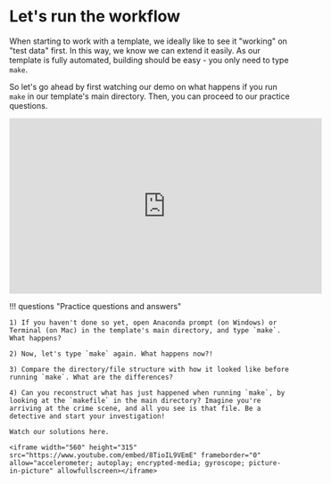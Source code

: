 # Let's run the workflow

When starting to work with a template, we ideally like to see it "working" on "test data" first. In this way, we know we can extend it easily. As our template is fully automated, building should be easy - you only need to type `make`.

So let's go ahead by first watching our demo on what happens if you run `make` in our template's main directory. Then, you can proceed to our practice questions.

<iframe width="560" height="315" src="https://www.youtube.com/embed/MTjfHnSShfg" frameborder="0" allow="accelerometer; autoplay; encrypted-media; gyroscope; picture-in-picture" allowfullscreen></iframe>

!!! questions "Practice questions and answers"

    1) If you haven't done so yet, open Anaconda prompt (on Windows) or Terminal (on Mac) in the template's main directory, and type `make`. What happens?

    2) Now, let's type `make` again. What happens now?!

    3) Compare the directory/file structure with how it looked like before running `make`. What are the differences?

    4) Can you reconstruct what has just happened when running `make`, by looking at the `makefile` in the main directory? Imagine you're arriving at the crime scene, and all you see is that file. Be a detective and start your investigation!

    Watch our solutions here.

    <iframe width="560" height="315" src="https://www.youtube.com/embed/8TioIL9VEmE" frameborder="0" allow="accelerometer; autoplay; encrypted-media; gyroscope; picture-in-picture" allowfullscreen></iframe>
